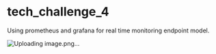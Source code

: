 # tech_challenge_4

Using prometheus and grafana for real time monitoring endpoint model.

![Uploading image.png…]()
